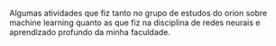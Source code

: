 Algumas atividades que fiz tanto no grupo de estudos do orion sobre machine learning 
quanto as que fiz na disciplina de redes neurais e aprendizado profundo da minha faculdade.
